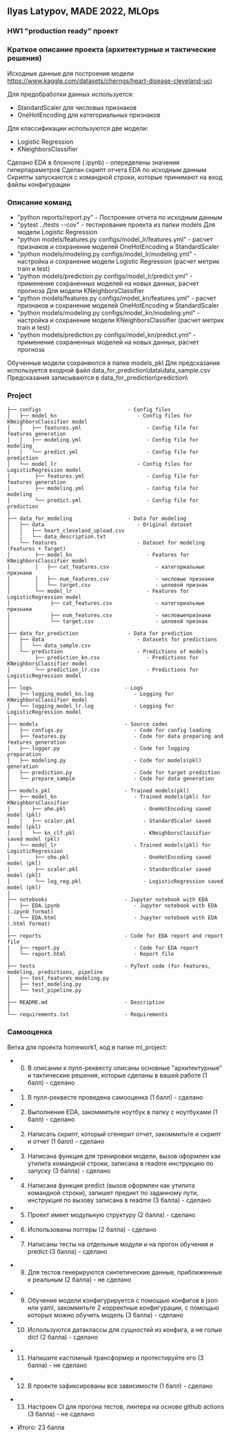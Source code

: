 ## Ilyas Latypov, MADE 2022, MLOps
### HW1 "production ready" проект

### Краткое описание проекта (архитектурные и тактические решения)

Исходные данные для построения модели https://www.kaggle.com/datasets/cherngs/heart-disease-cleveland-uci

Для предобработки данных используется:
 - StandardScaler для числовых признаков
 - OneHotEncoding для категориальных признаков 

Для классификации используются две модели:
 - Logistic Regression
 - KNeighborsClassifier

Сделанo EDA в блокноте (.ipynb)  - опеределены значения гиперпараметров
Cделан скрипт отчета EDA по исходным данным
Скрипты запускаются с командной строки, которые принимают на вход файлы конфигурации

### Описание команд
 - "python reports/report.py"                                                            - Построение отчета по исходным данным
 -  "pytest ../tests --cov"                                                                    - тестирование проекта из папки models
Для модели Logistic Regression
 - "python models/features.py configs/model_lr/features.yml"       - расчет признаков и сохранение моделей OneHotEncoding и StandardScaler 
 - "python models/modeling.py configs/model_lr/modeling.yml"   - настройка и сохранение модели Logistic Regression (расчет метрик train и test)
 - "python models/prediction.py configs/model_lr/predict.yml"      - применение сохраненных моделей на новых данных, расчет прогноза
Для модели KNeighborsClassifier
 - "python models/features.py configs/model_kn/features.yml"       - расчет признаков и сохранение моделей OneHotEncoding и StandardScaler 
 - "python models/modeling.py configs/model_kn/modeling.yml"   - настройка и сохранение модели KNeighborsClassifier (расчет метрик train и test)
 - "python models/prediction.py configs/model_kn/predict.yml"      - применение сохраненных моделей на новых данных, расчет прогноза

Обученные модели сохраняются в папке models_pkl
Для предсказания используется входной файл data_for_prediction\data\data_sample.csv
Предсказания записываются в data_for_prediction\prediction\

### Project

    ├── configs                            - Config files
    │   ├── model_kn                          - Config files for KNeighborsClassifier model
    │   │   ├── features.yml                     - Config file for features generation
    │   │   ├── modeling.yml                     - Config file for modeling
    │   │   └── predict.yml                      - Config file for prediction
    │   └── model_lr                          - Config files for LogisticRegression model
    │        ├── features.yml                    - Config file for features generation
    │        ├── modeling.yml                    - Config file for modeling
    │        └── predict.yml                     - Config file for prediction
    │
    ├── data_for_modeling                  - Data for modeling
    │   ├── data                              - Original dataset
    │   │   ├── heart_cleveland_upload.csv
    │   │   └── data_description.txt
    │   └── features                          - Dataset for modeling (Features + Target)                 
    │        ├── model_kn                        - Features for KNeighborsClassifier model
    │        │   ├── cat_features.csv               - категориальные признаки
    │        │   ├── num_features.csv               - числовые признаки
    │        │   └── target.csv                     - целевой признак
    │        └── model_lr                        - Features for LogisticRegression model
    │             ├── cat_features.csv              - категориальные признаки
    │             ├── num_features.csv              - числовыепризнаки
    │             └── target.csv                    - целевой признак
    │
    ├── data_for_prediction                - Data for prediction
    │   ├── data                              - Datasets for predictions
    │   │   └── data_sample.csv
    │   └── prediction                        - Predictions of models
    │        ├── prediction_kn.csv               - Predictions for KNeighborsClassifier model
    │        └── prediction_lr.csv               - Predictions for LogisticRegression model
    │
    ├── logs                              - Logs
    │   ├── logging_model_kn.log             - Logging for KNeighborsClassifier model
    │   └── logging_model_lr.log             - Logging for LogisticRegression model
    │
    ├── models                            - Source codes
    │   ├── configs.py                       - Code for config loading   
    │   ├── features.py                      - Code for data preparing and features generation       
    │   ├── logger.py                        - Code for logging preparation       
    │   ├── modeling.py                      - Code for models(pkl) generation
    │   ├── prediction.py                    - Code for target prediction
    │   └── prepare_sample                   - Code for data generation
    │
    ├── models_pkl                        - Trained models(pkl)
    │   ├── model_kn                         - Trained models(pkl) for KNeighborsClassifier 
    │   │   ├── ohe.pkl                         - OneHotEncoding saved model (pkl) 
    │   │   ├── scaler.pkl                      - StandardScaler saved model (pkl)
    │   │   └── kn_clf.pkl                      - KNeighborsClassifier saved model (pkl)
    │   └── model_lr                         - Trained models(pkl) for LogisticRegression 
    │        ├── ohe.pkl                        - OneHotEncoding saved model (pkl) 
    │        ├── scaler.pkl                     - StandardScaler saved model (pkl)
    │        └── log_reg.pkl                    - LogisticRegression saved model (pkl) 
    │
    ├── notebooks                         - Jupyter notebook with EDA 
    │   ├── EDA.ipynb                        - Jupyter notebook with EDA (.ipynb format)
    │   └── EDA.html                         - Jupyter notebook with EDA (.html format)
    │
    ├── reports                           - Code for EDA report and report file
    │   ├── report.py                        - Code for EDA report
    │   └── report.html                      - Report file
    │
    ├── tests                             - PyTest code (for features, modeling, predictions, pipeline
    │   ├── test_features_modeling.py
    │   ├── test_modeling.py
    │   └── test_pipeline.py
    │
    ├── README.md                         - Description
    │
    └── requirements.txt                  - Requirements

### Самооценка
Ветка для проекта homework1, код в папке ml_project:
+   0. В описании к пулл-реквесту описаны основные "архитектурные" и тактические решения, которые сделаны в вашей работе (1 балл) - сделано
+   1. В пулл-реквесте проведена самооценка (1 балл) - сделано
+   2. Выполнение EDA, закоммитьте ноутбук в папку с ноутбуками (1 балл) - сделано
+   2. Написать скрипт, который сгенерит отчет, закоммитьте и скрипт и отчет (1 балл) - сделано
+   3. Написана функция для тренировки модели, вызов оформлен как утилита командной строки, записана в readme инструкцию по запуску (3 балла) - сделано
+   4. Написана функция predict (вызов оформлен как утилита командной строки), запишет предикт по заданному пути, инструкция по вызову записана в readme (3 балла) - сделано
+   5. Проект имеет модульную структуру (2 балла) - сделано
+   6. Использованы логгеры (2 балла) - сделано
+    7. Написаны тесты на отдельные модули и на прогон обучения и predict (3 балла) - сделано
-    8. Для тестов генерируются синтетические данные, приближенные к реальным (2 балла)  - не сделано
+   9. Обучение модели конфигурируется с помощью конфигов в json или yaml, закоммитьте 2 корректные конфигурации, с помощью которых можно обучить модель (3 балла) - сделано
+ 10. Используются датаклассы для сущностей из конфига, а не голые dict (2 балла) - сделано
-  11. Напишите кастомный трансформер и протестируйте его (3 балла) - не сделано
+ 12. В проекте зафиксированы все зависимости (1 балл) - сделано
-  13. Настроен CI для прогона тестов, линтера на основе github actions (3 балла) - не сделано

+ Итого: 23 балла
